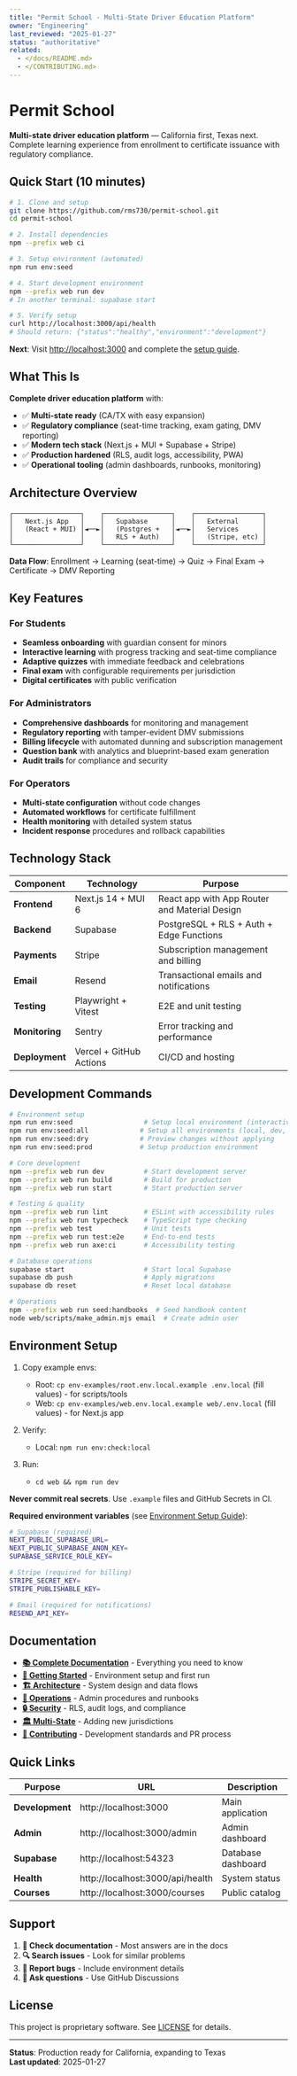 ```yaml
---
title: "Permit School - Multi-State Driver Education Platform"
owner: "Engineering"
last_reviewed: "2025-01-27"
status: "authoritative"
related:
  - </docs/README.md>
  - </CONTRIBUTING.md>
---
```


# Permit School

**Multi-state driver education platform** — California first, Texas next. Complete learning experience from enrollment to certificate issuance with regulatory compliance.

## Quick Start (10 minutes)

```bash
# 1. Clone and setup
git clone https://github.com/rms730/permit-school.git
cd permit-school

# 2. Install dependencies
npm --prefix web ci

# 3. Setup environment (automated)
npm run env:seed

# 4. Start development environment
npm --prefix web run dev
# In another terminal: supabase start

# 5. Verify setup
curl http://localhost:3000/api/health
# Should return: {"status":"healthy","environment":"development"}
```

**Next**: Visit [http://localhost:3000](http://localhost:3000) and complete the [setup guide](docs/LOCAL_DEVELOPMENT.md).

## What This Is

**Complete driver education platform** with:

- ✅ **Multi-state ready** (CA/TX with easy expansion)
- ✅ **Regulatory compliance** (seat-time tracking, exam gating, DMV reporting)
- ✅ **Modern tech stack** (Next.js + MUI + Supabase + Stripe)
- ✅ **Production hardened** (RLS, audit logs, accessibility, PWA)
- ✅ **Operational tooling** (admin dashboards, runbooks, monitoring)

## Architecture Overview

```
┌─────────────────┐    ┌─────────────────┐    ┌─────────────────┐
│   Next.js App   │    │   Supabase      │    │   External      │
│   (React + MUI) │◄──►│   (Postgres +   │◄──►│   Services      │
│                 │    │   RLS + Auth)   │    │   (Stripe, etc) │
└─────────────────┘    └─────────────────┘    └─────────────────┘
```

**Data Flow**: Enrollment → Learning (seat-time) → Quiz → Final Exam → Certificate → DMV Reporting

## Key Features

### For Students

- **Seamless onboarding** with guardian consent for minors
- **Interactive learning** with progress tracking and seat-time compliance
- **Adaptive quizzes** with immediate feedback and celebrations
- **Final exam** with configurable requirements per jurisdiction
- **Digital certificates** with public verification

### For Administrators

- **Comprehensive dashboards** for monitoring and management
- **Regulatory reporting** with tamper-evident DMV submissions
- **Billing lifecycle** with automated dunning and subscription management
- **Question bank** with analytics and blueprint-based exam generation
- **Audit trails** for compliance and security

### For Operators

- **Multi-state configuration** without code changes
- **Automated workflows** for certificate fulfillment
- **Health monitoring** with detailed system status
- **Incident response** procedures and rollback capabilities

## Technology Stack

| Component      | Technology              | Purpose                                       |
| -------------- | ----------------------- | --------------------------------------------- |
| **Frontend**   | Next.js 14 + MUI 6      | React app with App Router and Material Design |
| **Backend**    | Supabase                | PostgreSQL + RLS + Auth + Edge Functions      |
| **Payments**   | Stripe                  | Subscription management and billing           |
| **Email**      | Resend                  | Transactional emails and notifications        |
| **Testing**    | Playwright + Vitest     | E2E and unit testing                          |
| **Monitoring** | Sentry                  | Error tracking and performance                |
| **Deployment** | Vercel + GitHub Actions | CI/CD and hosting                             |

## Development Commands

```bash
# Environment setup
npm run env:seed                  # Setup local environment (interactive)
npm run env:seed:all             # Setup all environments (local, dev, prod)
npm run env:seed:dry             # Preview changes without applying
npm run env:seed:prod            # Setup production environment

# Core development
npm --prefix web run dev          # Start development server
npm --prefix web run build        # Build for production
npm --prefix web run start        # Start production server

# Testing & quality
npm --prefix web run lint         # ESLint with accessibility rules
npm --prefix web run typecheck    # TypeScript type checking
npm --prefix web test             # Unit tests
npm --prefix web run test:e2e     # End-to-end tests
npm --prefix web run axe:ci       # Accessibility testing

# Database operations
supabase start                    # Start local Supabase
supabase db push                  # Apply migrations
supabase db reset                 # Reset local database

# Operations
npm --prefix web run seed:handbooks  # Seed handbook content
node web/scripts/make_admin.mjs email  # Create admin user
```

## Environment Setup

1. Copy example envs:

   - Root: `cp env-examples/root.env.local.example .env.local` (fill values) - for scripts/tools
   - Web: `cp env-examples/web.env.local.example web/.env.local` (fill values) - for Next.js app

2. Verify:

   - Local: `npm run env:check:local`

3. Run:
   - `cd web && npm run dev`

**Never commit real secrets**. Use `.example` files and GitHub Secrets in CI.

**Required environment variables** (see [Environment Setup Guide](docs/ENVIRONMENT_SETUP.md)):

```bash
# Supabase (required)
NEXT_PUBLIC_SUPABASE_URL=
NEXT_PUBLIC_SUPABASE_ANON_KEY=
SUPABASE_SERVICE_ROLE_KEY=

# Stripe (required for billing)
STRIPE_SECRET_KEY=
STRIPE_PUBLISHABLE_KEY=

# Email (required for notifications)
RESEND_API_KEY=
```

## Documentation

- **[📚 Complete Documentation](docs/README.md)** - Everything you need to know
- **[🚀 Getting Started](docs/LOCAL_DEVELOPMENT.md)** - Environment setup and first run
- **[🏗️ Architecture](docs/WEB_ARCHITECTURE.md)** - System design and data flows
- **[🔧 Operations](docs/RUNBOOKS.md)** - Admin procedures and runbooks
- **[🔒 Security](docs/SECURITY_COMPLIANCE.md)** - RLS, audit logs, and compliance
- **[🏛️ Multi-State](docs/ADDING_A_NEW_STATE.md)** - Adding new jurisdictions
- **[📖 Contributing](CONTRIBUTING.md)** - Development standards and PR process

## Quick Links

| Purpose         | URL                              | Description        |
| --------------- | -------------------------------- | ------------------ |
| **Development** | http://localhost:3000            | Main application   |
| **Admin**       | http://localhost:3000/admin      | Admin dashboard    |
| **Supabase**    | http://localhost:54323           | Database dashboard |
| **Health**      | http://localhost:3000/api/health | System status      |
| **Courses**     | http://localhost:3000/courses    | Public catalog     |

## Support

1. **📖 Check documentation** - Most answers are in the docs
2. **🔍 Search issues** - Look for similar problems
3. **🐛 Report bugs** - Include environment details
4. **💬 Ask questions** - Use GitHub Discussions

## License

This project is proprietary software. See [LICENSE](LICENSE) for details.

---

**Status**: Production ready for California, expanding to Texas  
**Last updated**: 2025-01-27
